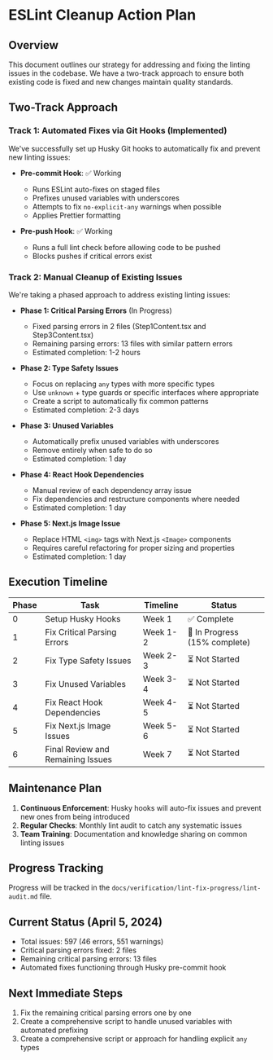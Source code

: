 # ESLint Cleanup Action Plan

## Overview

This document outlines our strategy for addressing and fixing the linting issues in the codebase. We have a two-track approach to ensure both existing code is fixed and new changes maintain quality standards.

## Two-Track Approach

### Track 1: Automated Fixes via Git Hooks (Implemented)

We've successfully set up Husky Git hooks to automatically fix and prevent new linting issues:

- **Pre-commit Hook**: ✅ Working
  - Runs ESLint auto-fixes on staged files
  - Prefixes unused variables with underscores
  - Attempts to fix `no-explicit-any` warnings when possible
  - Applies Prettier formatting

- **Pre-push Hook**: ✅ Working
  - Runs a full lint check before allowing code to be pushed
  - Blocks pushes if critical errors exist

### Track 2: Manual Cleanup of Existing Issues

We're taking a phased approach to address existing linting issues:

- **Phase 1: Critical Parsing Errors** (In Progress)
  - Fixed parsing errors in 2 files (Step1Content.tsx and Step3Content.tsx)
  - Remaining parsing errors: 13 files with similar pattern errors
  - Estimated completion: 1-2 hours

- **Phase 2: Type Safety Issues**
  - Focus on replacing `any` types with more specific types
  - Use `unknown` + type guards or specific interfaces where appropriate
  - Create a script to automatically fix common patterns
  - Estimated completion: 2-3 days

- **Phase 3: Unused Variables**
  - Automatically prefix unused variables with underscores
  - Remove entirely when safe to do so
  - Estimated completion: 1 day

- **Phase 4: React Hook Dependencies**
  - Manual review of each dependency array issue
  - Fix dependencies and restructure components where needed
  - Estimated completion: 1 day

- **Phase 5: Next.js Image Issue**
  - Replace HTML `<img>` tags with Next.js `<Image>` components
  - Requires careful refactoring for proper sizing and properties
  - Estimated completion: 1 day

## Execution Timeline

| Phase | Task | Timeline | Status |
|-------|------|----------|--------|
| 0 | Setup Husky Hooks | Week 1 | ✅ Complete |
| 1 | Fix Critical Parsing Errors | Week 1-2 | 🔄 In Progress (15% complete) |
| 2 | Fix Type Safety Issues | Week 2-3 | ⏳ Not Started |
| 3 | Fix Unused Variables | Week 3-4 | ⏳ Not Started |
| 4 | Fix React Hook Dependencies | Week 4-5 | ⏳ Not Started |
| 5 | Fix Next.js Image Issues | Week 5-6 | ⏳ Not Started |
| 6 | Final Review and Remaining Issues | Week 7 | ⏳ Not Started |

## Maintenance Plan

1. **Continuous Enforcement**: Husky hooks will auto-fix issues and prevent new ones from being introduced
2. **Regular Checks**: Monthly lint audit to catch any systematic issues
3. **Team Training**: Documentation and knowledge sharing on common linting issues

## Progress Tracking

Progress will be tracked in the `docs/verification/lint-fix-progress/lint-audit.md` file.

## Current Status (April 5, 2024)

- Total issues: 597 (46 errors, 551 warnings)
- Critical parsing errors fixed: 2 files
- Remaining critical parsing errors: 13 files
- Automated fixes functioning through Husky pre-commit hook

## Next Immediate Steps

1. Fix the remaining critical parsing errors one by one
2. Create a comprehensive script to handle unused variables with automated prefixing
3. Create a comprehensive script or approach for handling explicit `any` types 